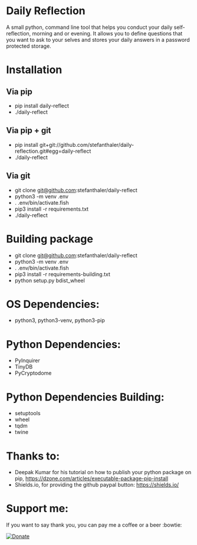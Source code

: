 # Daily Reflection
A small python, command line tool that helps you conduct your daily self-reflection, morning and or evening. It allows you to define questions that you want to ask to your selves and stores your daily answers in a password protected storage.

# Installation

## Via pip
* pip install daily-reflect
* ./daily-reflect  

## Via pip + git
* pip install git+git://github.com/stefanthaler/daily-reflection.git#egg=daily-reflect
* ./daily-reflect

## Via git
* git clone git@github.com:stefanthaler/daily-reflect
* python3 -m venv .env
* . .env/bin/activate.fish  
* pip3 install -r requirements.txt
* ./daily-reflect

# Building package
* git clone git@github.com:stefanthaler/daily-reflect
* python3 -m venv .env
* . .env/bin/activate.fish  
* pip3 install -r requirements-building.txt
* python setup.py bdist_wheel

# OS Dependencies:
* python3, python3-venv, python3-pip

# Python Dependencies:
* PyInquirer
* TinyDB
* PyCryptodome

# Python Dependencies Building:
* setuptools
* wheel
* tqdm
* twine

# Thanks to:
* Deepak Kumar for his tutorial on how to publish your python package on pip, https://dzone.com/articles/executable-package-pip-install
* Shields.io, for providing the github paypal button: https://shields.io/

# Support me:

If you want to say thank you, you can pay me a coffee or a beer :bowtie:

[![Donate](https://img.shields.io/badge/Donate-PayPal-green.svg)](https://www.paypal.com/cgi-bin/webscr?cmd=_s-xclick&hosted_button_id=C8FBBG2RZ5WYS)
